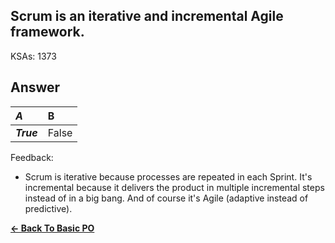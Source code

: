 ## Scrum is an iterative and incremental Agile framework.

KSAs: 1373

## Answer
| ***A*** | B |
| :--- | :--- |
| ***True*** | False |


Feedback:

- Scrum is iterative because processes are repeated in each Sprint. It's incremental because it delivers the product in multiple incremental steps instead of in a big bang. And of course it's Agile (adaptive instead of predictive).

[**<- Back To Basic PO**](../../../Basic_PO.md)

